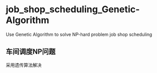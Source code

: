 # job_shop_scheduling_Genetic-Algorithm
Use Genetic Algorithm to solve NP-hard problem job shop scheduling
## 车间调度NP问题
采用遗传算法解决

